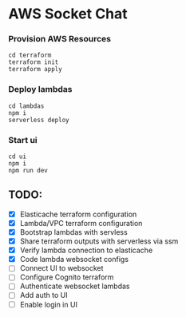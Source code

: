 # AWS Socket Chat

### Provision AWS Resources

```
cd terraform
terraform init
terraform apply
```

### Deploy lambdas

```
cd lambdas
npm i
serverless deploy
```

### Start ui

```
cd ui
npm i
npm run dev
```

## TODO:

- [x] Elasticache terraform configuration
- [x] Lambda/VPC terraform configuration
- [x] Bootstrap lambdas with servless
- [x] Share terraform outputs with serverless via ssm
- [x] Verify lambda connection to elasticache
- [x] Code lambda websocket configs
- [ ] Connect UI to websocket
- [ ] Configure Cognito terraform
- [ ] Authenticate websocket lambdas
- [ ] Add auth to UI
- [ ] Enable login in UI
